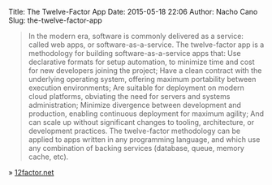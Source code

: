 Title: The Twelve-Factor App
Date: 2015-05-18 22:06
Author: Nacho Cano
Slug: the-twelve-factor-app

> In the modern era, software is commonly delivered as a service: called
> web apps, or software-as-a-service. The twelve-factor app is a
> methodology for building software-as-a-service apps that: Use
> declarative formats for setup automation, to minimize time and cost
> for new developers joining the project; Have a clean contract with the
> underlying operating system, offering maximum portability between
> execution environments; Are suitable for deployment on modern cloud
> platforms, obviating the need for servers and systems administration;
> Minimize divergence between development and production, enabling
> continuous deployment for maximum agility; And can scale up without
> significant changes to tooling, architecture, or development
> practices. The twelve-factor methodology can be applied to apps
> written in any programming language, and which use any combination of
> backing services (database, queue, memory cache, etc).

» [12factor.net][]

  [12factor.net]: http://12factor.net/
    "The Twelve-Factor App"
